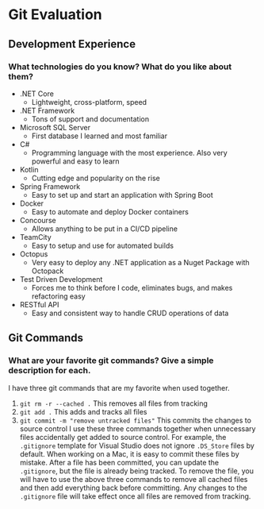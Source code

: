 # Git Evaluation
## Development Experience
### What technologies do you know? What do you like about them?
- .NET Core
    - Lightweight, cross-platform, speed
- .NET Framework
    - Tons of support and documentation
- Microsoft SQL Server
    - First database I learned and most familiar
- C#
    - Programming language with the most experience. Also very powerful and easy to learn
- Kotlin
    - Cutting edge and popularity on the rise
- Spring Framework
    - Easy to set up and start an application with Spring Boot
- Docker
    - Easy to automate and deploy Docker containers
- Concourse
    - Allows anything to be put in a CI/CD pipeline
- TeamCity
    - Easy to setup and use for automated builds
- Octopus
    - Very easy to deploy any .NET application as a Nuget Package with Octopack
- Test Driven Development
    - Forces me to think before I code, eliminates bugs, and makes refactoring easy
- RESTful API
    - Easy and consistent way to handle CRUD operations of data

## Git Commands
### What are your favorite git commands? Give a simple description for each.
I have three git commands that are my favorite when used together.
1. `git rm -r --cached .` This removes all files from tracking
2. `git add .` This adds and tracks all files
3. `git commit -m "remove untracked files"` This commits the changes to source control
I use these three commands together when unnecessary files accidentally get added to source control. For example, the `.gitignore` template for Visual Studio does not ignore `.DS_Store` files by default. When working on a Mac, it is easy to commit these files by mistake. After a file has been committed, you can update the `.gitignore`, but the file is already being tracked. To remove the file, you will have to use the above three commands to remove all cached files and then add everything back before committing. Any changes to the `.gitignore` file will take effect once all files are removed from tracking. 
